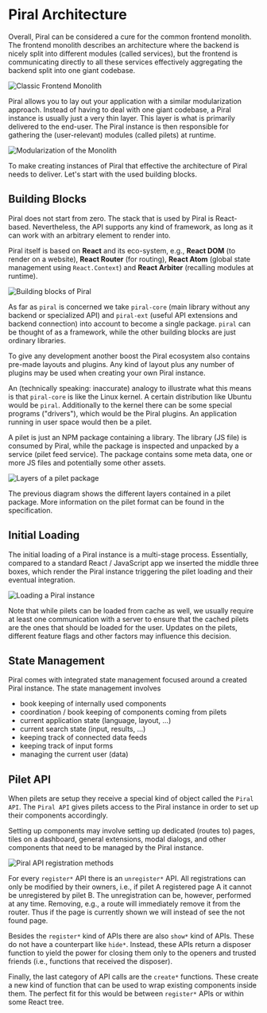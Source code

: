 # Piral Architecture

Overall, Piral can be considered a cure for the common frontend monolith. The frontend monolith describes an architecture where the backend is nicely split into different modules (called services), but the frontend is communicating directly to all these services effectively aggregating the backend split into one giant codebase.

![Classic Frontend Monolith](./diagrams/monolith.svg)

Piral allows you to lay out your application with a similar modularization approach. Instead of having to deal with one giant codebase, a Piral instance is usually just a very thin layer. This layer is what is primarily delivered to the end-user. The Piral instance is then responsible for gathering the (user-relevant) modules (called pilets) at runtime.

![Modularization of the Monolith](./diagrams/modularization.svg)

To make creating instances of Piral that effective the architecture of Piral needs to deliver. Let's start with the used building blocks.

## Building Blocks

Piral does not start from zero. The stack that is used by Piral is React-based. Nevertheless, the API supports any kind of framework, as long as it can work with an arbitrary element to render into.

Piral itself is based on **React** and its eco-system, e.g., **React DOM** (to render on a website), **React Router** (for routing), **React Atom** (global state management using `React.Context`) and **React Arbiter** (recalling modules at runtime).

![Building blocks of Piral](./diagrams/blocks.svg)

As far as `piral` is concerned we take `piral-core` (main library without any backend or specialized API) and `piral-ext` (useful API extensions and backend connection) into account to become a single package. `piral` can be thought of as a framework, while the other building blocks are just ordinary libraries.

To give any development another boost the Piral ecosystem also contains pre-made layouts and plugins. Any kind of layout plus any number of plugins may be used when creating your own Piral instance.

An (technically speaking: inaccurate) analogy to illustrate what this means is that `piral-core` is like the Linux kernel. A certain distribution like Ubuntu would be `piral`. Additionally to the kernel there can be some special programs ("drivers"), which would be the Piral plugins. An application running in user space would then be a pilet.

A pilet is just an NPM package containing a library. The library (JS file) is consumed by Piral, while the package is inspected and unpacked by a service (pilet feed service). The package contains some meta data, one or more JS files and potentially some other assets.

![Layers of a pilet package](./diagrams/pilet-layers.svg)

The previous diagram shows the different layers contained in a pilet package. More information on the pilet format can be found in the specification.

## Initial Loading

The initial loading of a Piral instance is a multi-stage process. Essentially, compared to a standard React / JavaScript app we inserted the middle three boxes, which render the Piral instance triggering the pilet loading and their eventual integration.

![Loading a Piral instance](./diagrams/loading.svg)

Note that while pilets can be loaded from cache as well, we usually require at least one communication with a server to ensure that the cached pilets are the ones that should be loaded for the user. Updates on the pilets, different feature flags and other factors may influence this decision.

## State Management

Piral comes with integrated state management focused around a created Piral instance. The state management involves

- book keeping of internally used components
- coordination / book keeping of components coming from pilets
- current application state (language, layout, ...)
- current search state (input, results, ...)
- keeping track of connected data feeds
- keeping track of input forms
- managing the current user (data)

## Pilet API

When pilets are setup they receive a special kind of object called the `Piral API`. The `Piral API` gives pilets access to the Piral instance in order to set up their components accordingly.

Setting up components may involve setting up dedicated (routes to) pages, tiles on a dashboard, general extensions, modal dialogs, and other components that need to be managed by the Piral instance.

![Piral API registration methods](./diagrams/piral-api.svg)

For every `register*` API there is an `unregister*` API. All registrations can only be modified by their owners, i.e., if pilet A registered page A it cannot be unregistered by pilet B. The unregistration can be, however, performed at any time. Removing, e.g., a route will immediately remove it from the router. Thus if the page is currently shown we will instead of see the not found page.

Besides the `register*` kind of APIs there are also `show*` kind of APIs. These do not have a counterpart like `hide*`. Instead, these APIs return a disposer function to yield the power for closing them only to the openers and trusted friends (i.e., functions that received the disposer).

Finally, the last category of API calls are the `create*` functions. These create a new kind of function that can be used to wrap existing components inside them. The perfect fit for this would be between `register*` APIs or within some React tree.

